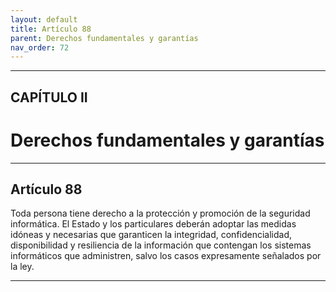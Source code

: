```yaml
---
layout: default
title: Artículo 88
parent: Derechos fundamentales y garantías
nav_order: 72
---
```


---

## CAPÍTULO II
# Derechos fundamentales y garantías

---

## Artículo 88

Toda persona tiene derecho a la protección y promoción de la seguridad informática. El Estado y los particulares deberán adoptar las medidas idóneas y necesarias que garanticen la integridad, confidencialidad, disponibilidad y resiliencia de la información que contengan los sistemas informáticos que administren, salvo los casos expresamente señalados por la ley.

---
